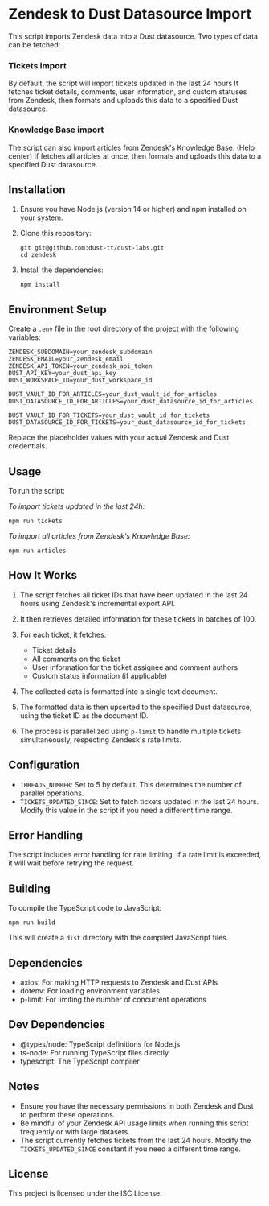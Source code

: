 # Zendesk to Dust Datasource Import

This script imports Zendesk data into a Dust datasource. 
Two types of data can be fetched: 

### Tickets import
By default, the script will import tickets updated in the last 24 hours 
It fetches ticket details, comments, user information, and custom statuses from Zendesk, then formats and uploads this data to a specified Dust datasource.

### Knowledge Base import
The script can also import articles from Zendesk's Knowledge Base. (Help center)
If fetches all articles at once, then formats and uploads this data to a specified Dust datasource.

## Installation

1. Ensure you have Node.js (version 14 or higher) and npm installed on your system.

2. Clone this repository:
   ```
   git git@github.com:dust-tt/dust-labs.git
   cd zendesk
   ```

3. Install the dependencies:
   ```
   npm install
   ```

## Environment Setup

Create a `.env` file in the root directory of the project with the following variables:

```
ZENDESK_SUBDOMAIN=your_zendesk_subdomain
ZENDESK_EMAIL=your_zendesk_email
ZENDESK_API_TOKEN=your_zendesk_api_token
DUST_API_KEY=your_dust_api_key
DUST_WORKSPACE_ID=your_dust_workspace_id

DUST_VAULT_ID_FOR_ARTICLES=your_dust_vault_id_for_articles
DUST_DATASOURCE_ID_FOR_ARTICLES=your_dust_datasource_id_for_articles

DUST_VAULT_ID_FOR_TICKETS=your_dust_vault_id_for_tickets
DUST_DATASOURCE_ID_FOR_TICKETS=your_dust_datasource_id_for_tickets
```

Replace the placeholder values with your actual Zendesk and Dust credentials.

## Usage

To run the script:

*To import tickets updated in the last 24h:*
```
npm run tickets
```

*To import all articles from Zendesk's Knowledge Base:*
```
npm run articles
```

## How It Works

1. The script fetches all ticket IDs that have been updated in the last 24 hours using Zendesk's incremental export API.

2. It then retrieves detailed information for these tickets in batches of 100.

3. For each ticket, it fetches:
   - Ticket details
   - All comments on the ticket
   - User information for the ticket assignee and comment authors
   - Custom status information (if applicable)

4. The collected data is formatted into a single text document.

5. The formatted data is then upserted to the specified Dust datasource, using the ticket ID as the document ID.

6. The process is parallelized using `p-limit` to handle multiple tickets simultaneously, respecting Zendesk's rate limits.

## Configuration

- `THREADS_NUMBER`: Set to 5 by default. This determines the number of parallel operations.
- `TICKETS_UPDATED_SINCE`: Set to fetch tickets updated in the last 24 hours. Modify this value in the script if you need a different time range.

## Error Handling

The script includes error handling for rate limiting. If a rate limit is exceeded, it will wait before retrying the request.

## Building

To compile the TypeScript code to JavaScript:

```
npm run build
```

This will create a `dist` directory with the compiled JavaScript files.

## Dependencies

- axios: For making HTTP requests to Zendesk and Dust APIs
- dotenv: For loading environment variables
- p-limit: For limiting the number of concurrent operations

## Dev Dependencies

- @types/node: TypeScript definitions for Node.js
- ts-node: For running TypeScript files directly
- typescript: The TypeScript compiler

## Notes

- Ensure you have the necessary permissions in both Zendesk and Dust to perform these operations.
- Be mindful of your Zendesk API usage limits when running this script frequently or with large datasets.
- The script currently fetches tickets from the last 24 hours. Modify the `TICKETS_UPDATED_SINCE` constant if you need a different time range.

## License

This project is licensed under the ISC License.
